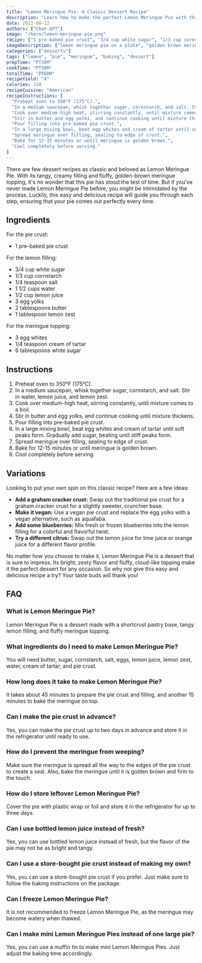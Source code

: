 ```yaml
---
title: "Lemon Meringue Pie: A Classic Dessert Recipe"
description: "Learn how to make the perfect Lemon Meringue Pie with this easy and delicious recipe. Impress your guests with this classic dessert!"
date: 2022-08-12
authors: ["Chat-GPT"]
image: "/hero/lemon-meringue-pie.png"
recipe: ["1 pre-baked pie crust", "3/4 cup white sugar", "1/3 cup cornstarch", "1/4 teaspoon salt", "1 1/2 cups water", "1/2 cup lemon juice", "3 egg yolks", "2 tablespoons butter", "1 tablespoon lemon zest", "3 egg whites", "1/4 teaspoon cream of tartar", "6 tablespoons white sugar"]
imageDescription: ["lemon meringue pie on a plate", "golden brown meringue topping", "creamy lemon filling", "flaky pie crust"]
categories: ["desserts"]
tags: ["lemon", "pie", "meringue", "baking", "dessert"]
prepTime: "PT30M"
cookTime: "PT30M"
totalTime: "PT60M"
recipeYield: "4"
calories: 320
recipeCuisine: "American"
recipeInstructions: [
  "Preheat oven to 350°F (175°C).",
  "In a medium saucepan, whisk together sugar, cornstarch, and salt. Stir in water, lemon juice, and lemon zest.",
  "Cook over medium-high heat, stirring constantly, until mixture comes to a boil.",
  "Stir in butter and egg yolks, and continue cooking until mixture thickens.",
  "Pour filling into pre-baked pie crust.",
  "In a large mixing bowl, beat egg whites and cream of tartar until soft peaks form. Gradually add sugar, beating until stiff peaks form.",
  "Spread meringue over filling, sealing to edge of crust.",
  "Bake for 12-15 minutes or until meringue is golden brown.",
  "Cool completely before serving."
]
---
```


There are few dessert recipes as classic and beloved as Lemon Meringue Pie. With its tangy, creamy filling and fluffy, golden-brown meringue topping, it's no wonder that this pie has stood the test of time. But if you've never made Lemon Meringue Pie before, you might be intimidated by the process. Luckily, this easy and delicious recipe will guide you through each step, ensuring that your pie comes out perfectly every time.

## Ingredients

For the pie crust:

- 1 pre-baked pie crust

For the lemon filling:

- 3/4 cup white sugar
- 1/3 cup cornstarch
- 1/4 teaspoon salt
- 1 1/2 cups water
- 1/2 cup lemon juice
- 3 egg yolks
- 2 tablespoons butter
- 1 tablespoon lemon zest

For the meringue topping:

- 3 egg whites
- 1/4 teaspoon cream of tartar
- 6 tablespoons white sugar

## Instructions

1. Preheat oven to 350°F (175°C).
2. In a medium saucepan, whisk together sugar, cornstarch, and salt. Stir in water, lemon juice, and lemon zest.
3. Cook over medium-high heat, stirring constantly, until mixture comes to a boil.
4. Stir in butter and egg yolks, and continue cooking until mixture thickens.
5. Pour filling into pre-baked pie crust.
6. In a large mixing bowl, beat egg whites and cream of tartar until soft peaks form. Gradually add sugar, beating until stiff peaks form.
7. Spread meringue over filling, sealing to edge of crust.
8. Bake for 12-15 minutes or until meringue is golden brown.
9. Cool completely before serving.

## Variations

Looking to put your own spin on this classic recipe? Here are a few ideas:

- **Add a graham cracker crust:** Swap out the traditional pie crust for a graham cracker crust for a slightly sweeter, crunchier base.
- **Make it vegan:** Use a vegan pie crust and replace the egg yolks with a vegan alternative, such as aquafaba.
- **Add some blueberries:** Mix fresh or frozen blueberries into the lemon filling for a colorful and flavorful twist.
- **Try a different citrus:** Swap out the lemon juice for lime juice or orange juice for a different flavor profile.

No matter how you choose to make it, Lemon Meringue Pie is a dessert that is sure to impress. Its bright, zesty flavor and fluffy, cloud-like topping make it the perfect dessert for any occasion. So why not give this easy and delicious recipe a try? Your taste buds will thank you!

## FAQ

### What is Lemon Meringue Pie?

Lemon Meringue Pie is a dessert made with a shortcrust pastry base, tangy lemon filling, and fluffy meringue topping.

### What ingredients do I need to make Lemon Meringue Pie?

You will need butter, sugar, cornstarch, salt, eggs, lemon juice, lemon zest, water, cream of tartar, and pie crust.

### How long does it take to make Lemon Meringue Pie?

It takes about 45 minutes to prepare the pie crust and filling, and another 15 minutes to bake the meringue on top.

### Can I make the pie crust in advance?

Yes, you can make the pie crust up to two days in advance and store it in the refrigerator until ready to use.

### How do I prevent the meringue from weeping?

Make sure the meringue is spread all the way to the edges of the pie crust to create a seal. Also, bake the meringue until it is golden brown and firm to the touch.

### How do I store leftover Lemon Meringue Pie?

Cover the pie with plastic wrap or foil and store it in the refrigerator for up to three days.

### Can I use bottled lemon juice instead of fresh?

Yes, you can use bottled lemon juice instead of fresh, but the flavor of the pie may not be as bright and tangy.

### Can I use a store-bought pie crust instead of making my own?

Yes, you can use a store-bought pie crust if you prefer. Just make sure to follow the baking instructions on the package.

### Can I freeze Lemon Meringue Pie?

It is not recommended to freeze Lemon Meringue Pie, as the meringue may become watery when thawed.

### Can I make mini Lemon Meringue Pies instead of one large pie?

Yes, you can use a muffin tin to make mini Lemon Meringue Pies. Just adjust the baking time accordingly.